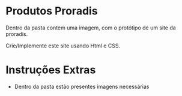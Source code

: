 # Produtos Proradis

Dentro da pasta contem uma imagem, com o protótipo de um site da proradis.

Crie/Implemente este site usando Html e CSS. 


# Instruções Extras

- Dentro da pasta estão presentes imagens necessárias